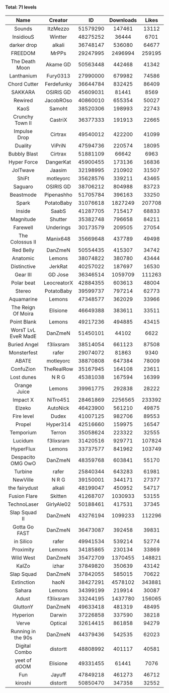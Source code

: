 #### Total: 71 levels

| Name | Creator | ID | Downloads | Likes |
|:---:|:---:|:---:|:---:|:---:|
| Sounds | ItzMezzo | 51579290 | 147461 | 13112
| InsidiouS | Wintter | 48275252 | 36444 | 6701
| darker drop | alkali | 36748147 | 536080 | 64677
| FREEDOM | MrPPs | 29247995 | 2496994 | 259195
| The Death Moon | Akame GD | 50563448 | 442468 | 41342
| Lanthanium | Fury0313 | 27990000 | 679982 | 74586
| Chord Cutter | Ferdefunky | 36644784 | 832425 | 86409
| SAKKARA | OSIRIS GD | 45609031 | 81441 | 8569
| Rewired | JacobROso | 40860010 | 655354 | 50027
| KaoS | Samoht | 38520306 | 198993 | 22743
| Crunchy Town II | CastriX | 36377333 | 191913 | 22665
| Impulse Drop  | Cirtrax | 49540012 | 422200 | 41099
| Duality | ViPriN | 47594736 | 220574 | 18095
| Bubbly Blast | Cirtrax | 51881109 | 66642 | 6963
| Hyper Force | DangerKat | 45900455 | 173136 | 16836
| JolTwave | Jaasim | 32198995 | 210902 | 31507
| ShiFt | motleyorc | 35628576 | 339211 | 43465
| Saguaro | OSIRIS GD | 38706212 | 804988 | 83723
| Beastmode | Pipenashho | 51705784 | 396163 | 33250
| Spark | PotatoBaby | 31076618 | 1827249 | 207708
| Inside | SaabS | 41287705 | 715417 | 68833
| Magnitude | Shutter | 35382748 | 796658 | 84211
| Farewell | Underings | 30173579 | 209505 | 27054
| The Colossus II | Manix648 | 35669648 | 437789 | 49498
| Red Belly | DanZmeN | 50554435 | 415307 | 34742
| Anatomic | Lemons | 38074822 | 380780 | 43444
| Distinctive | JerkRat | 40257022 | 187697 | 16530
| Gear III | GD Jose | 36346514 | 1059709 | 111263
| Polar beat | LeocreatorX | 42884355 | 603613 | 48004
| Stereo | PotatoBaby | 39599737 | 797214 | 62773
| Aquamarine | Lemons | 47348577 | 362029 | 33966
| The Reign Of Moira | Elisione | 46649388 | 383611 | 33511
| Point Blank | Lemons | 49217236 | 494885 | 43415
| WorsT LvL EveR MadE | DanZmeN | 51450101 | 44102 | 6622
| Buried Angel | f3lixsram | 38514054 | 661123 | 87508
| Monsterfest | rafer | 29074072 | 81863 | 9340
| ABATE | motleyorc | 38870808 | 647384 | 78009
| ConfuZion | TheRealRow | 35167945 | 164108 | 23611
| Lost dunes | N R G | 45381038 | 167594 | 16399
| Orange Juice | Lemons | 39961775 | 292838 | 28222
| Impact X | NiTro451 | 28461869 | 2256565 | 233392
| Elzeko | AutoNick | 46423900 | 561210 | 49875
| Fire level | Dudex | 41007125 | 982706 | 89553
| Propel | Hyper314 | 42516660 | 159975 | 16547
| Temporium | Terron | 35058624 | 223322 | 32555
| Lucidum | f3lixsram | 31420516 | 929771 | 107824
| HyperFlux | Lemons | 33737577 | 841962 | 103749
| Despacito OMG OwO | DanZmeN | 48359768 | 603841 | 55170
| Turbine | rafer | 25840344 | 643283 | 61981
| NewVille | N R G | 39150001 | 344171 | 27377
| the fairydust | alkali | 48199047 | 450952 | 54717
| Fusion Flare | Skitten | 41268707 | 1030933 | 53155
| TechnoLaser | GirlyAle02 | 50188461 | 417531 | 37345
| Slap Squad II | DanZmeN | 43276194 | 1099233 | 112296
| Gotta Go FAST | DanZmeN | 36473087 | 392458 | 39831
| in Silico | rafer | 49941534 | 539214 | 52774
| Proximity | Lemons | 34185865 | 230134 | 33869
| Wild West | DanZmeN | 35472709 | 1370455 | 148821
| KaIZo | izhar | 37849820 | 350639 | 43142
| Slap Squad | DanZmeN | 37842055 | 585015 | 70622
| Extinction | haoN | 38427291 | 4578102 | 343881
| Sahara | Lemons | 34399199 | 219914 | 30087
| Adust | f3lixsram | 33244195 | 1437780 | 156065
| GluttonY | DanZmeN | 49633418 | 481319 | 48495
| Hyperion | Darwin | 37226858 | 337590 | 38218
| Verve | Optical | 32614415 | 861858 | 94279
| Running in the 90s | DanZmeN | 44379436 | 542535 | 62023
| Digital Combo | distortt | 48808992 | 401117 | 40581
| yeet of dOOM | Elisione | 49331455 | 61441 | 7076
| Fun | Jayuff | 47849218 | 461273 | 46712
| kiroshi | distortt | 50850470 | 347358 | 32552
